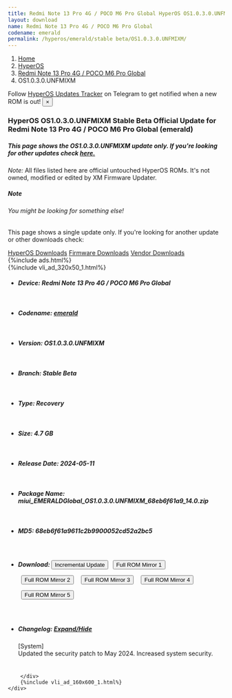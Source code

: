 ```yaml
---
title: Redmi Note 13 Pro 4G / POCO M6 Pro Global HyperOS OS1.0.3.0.UNFMIXM Update
layout: download
name: Redmi Note 13 Pro 4G / POCO M6 Pro Global
codename: emerald
permalink: /hyperos/emerald/stable beta/OS1.0.3.0.UNFMIXM/
---
```

<nav aria-label="breadcrumb">
    <ol class="breadcrumb">
        <li class="breadcrumb-item"><a href="/">Home</a></li>
        <li class="breadcrumb-item"><a href="/hyperos/">HyperOS</a></li>
        <li class="breadcrumb-item"><a href="/hyperos/emerald/">Redmi Note 13 Pro 4G / POCO M6 Pro Global</a></li>
        <li class="breadcrumb-item active" aria-current="page">OS1.0.3.0.UNFMIXM</li>
    </ol>
</nav>
<div class="alert alert-primary alert-dismissible fade show" role="alert">
    Follow <a href="https://t.me/MIUIUpdatesTracker" class="alert-link">HyperOS Updates Tracker</a> on Telegram to get
    notified when a new ROM is out!
    <button type="button" class="close" data-dismiss="alert" aria-label="Close">
        <span aria-hidden="true">&times;</span>
    </button>
</div>
<div class="col-12 mx-auto">
    <h3 class="title bg-light p-2 rounded">HyperOS OS1.0.3.0.UNFMIXM Stable Beta Official Update for Redmi Note 13 Pro 4G / POCO M6 Pro Global (emerald)</h3>
    <h5>This page shows the OS1.0.3.0.UNFMIXM update only. If you're looking for other updates check
        <a href="/hyperos/emerald/">here.</a></h5>
    <p><i>Note: </i>All files listed here are official untouched HyperOS ROMs.
        It's not owned, modified or edited by XM Firmware Updater.</p>
    <div class="card">
        <div class="card-body">
            <h5 class="card-title">Note</h5>
            <h6 class="card-subtitle mb-2 text-muted">You might be looking for something else!</h6>
            <p class="card-text">This page shows a single update only.
                If you're looking for another update or other downloads check:</p>
            <a href="/hyperos/" class="card-link">HyperOS Downloads</a>
            <a href="/firmware/" class="card-link">Firmware Downloads</a>
            <a href="/vendor/" class="card-link">Vendor Downloads</a>
        </div>
    </div>
    {%include ads.html%}
    <div class="row justify-content-center">
        <div class="col-10" id="downloads">
                    <div class="card card-body">
            {%include vli_ad_320x50_1.html%}
            <ul class="list-unstyled">
                <li style="padding-bottom: 10px;">
                    <h5><b>Device: </b>Redmi Note 13 Pro 4G / POCO M6 Pro Global</h5>
                </li>
                <li style="padding-bottom: 10px;">
                    <h5><b>Codename: </b> <a href="/hyperos/emerald/" target="_blank">emerald</a> </h5>
                </li>
                <li style="padding-bottom: 10px;">
                    <h5><b>Version: </b>OS1.0.3.0.UNFMIXM</h5>
                </li>
                <li style="padding-bottom: 10px;">
                    <h5><b>Branch: </b>Stable Beta</h5>
                </li>
                <li style="padding-bottom: 10px;">
                    <h5><b>Type: </b>Recovery</h5>
                </li>
                <li style="padding-bottom: 10px;">
                    <h5><b>Size: </b>4.7 GB</h5>
                </li>
                <li style="padding-bottom: 10px;">
                    <h5><b>Release Date: </b>2024-05-11</h5>
                </li>
                <li style="padding-bottom: 10px;">
                    <h5><b>Package Name: </b><span id="filename" class="text-dark">miui_EMERALDGlobal_OS1.0.3.0.UNFMIXM_68eb6f61a9_14.0.zip</span></h5>
                </li>
                <li style="padding-bottom: 10px;">
                    <h5><b>MD5: </b><span id="md5" class="text-muted">68eb6f61a9611c2b9900052cd52a2bc5</span></h5>
                </li>
                <li style="padding-bottom: 10px;">
                    <h5><b>Download: </b><button type="button" id="incremental_download" class="btn btn-warning" onclick="window.open('https://cdnorg.d.miui.com/OS1.0.3.0.UNFMIXM/miui-blockota-emerald_global-OS1.0.1.0.UNFMIXM-OS1.0.3.0.UNFMIXM-e6e786efc1-14.0.zip', '_blank');"><i class="fa fa-download"></i> Incremental Update</button> <button type="button" id="download" class="btn btn-primary" style="margin: 7px;" onclick="window.open('https://cdnorg.d.miui.com/OS1.0.3.0.UNFMIXM/miui_EMERALDGlobal_OS1.0.3.0.UNFMIXM_68eb6f61a9_14.0.zip', '_blank');"><i class="fa fa-download"></i> Full ROM Mirror 1</button> <button type="button" id="download" class="btn btn-primary" style="margin: 7px;" onclick="window.open('https://bkt-sgp-miui-ota-update-alisgp.oss-ap-southeast-1.aliyuncs.com/OS1.0.3.0.UNFMIXM/miui_EMERALDGlobal_OS1.0.3.0.UNFMIXM_68eb6f61a9_14.0.zip', '_blank');"><i class="fa fa-download"></i> Full ROM Mirror 2</button> <button type="button" id="download" class="btn btn-primary" style="margin: 7px;" onclick="window.open('https://bn.d.miui.com/OS1.0.3.0.UNFMIXM/miui_EMERALDGlobal_OS1.0.3.0.UNFMIXM_68eb6f61a9_14.0.zip', '_blank');"><i class="fa fa-download"></i> Full ROM Mirror 3</button> <button type="button" id="download" class="btn btn-primary" style="margin: 7px;" onclick="window.open('https://bigota.d.miui.com/OS1.0.3.0.UNFMIXM/miui_EMERALDGlobal_OS1.0.3.0.UNFMIXM_68eb6f61a9_14.0.zip', '_blank');"><i class="fa fa-download"></i> Full ROM Mirror 4</button> <button type="button" id="download" class="btn btn-primary" style="margin: 7px;" onclick="window.open('https://hugeota.d.miui.com/OS1.0.3.0.UNFMIXM/miui_EMERALDGlobal_OS1.0.3.0.UNFMIXM_68eb6f61a9_14.0.zip', '_blank');"><i class="fa fa-download"></i> Full ROM Mirror 5</button></h5>
                </li>
                <li style="padding-bottom: 10px;">
                    <h5><b>Changelog: </b><a href="#emerald_1_changelog" data-toggle="collapse" role="button"
                            aria-expanded="false" aria-controls="emerald_1_changelog"> <i class="fa fa-arrow-down"
                                aria-hidden="true"></i> Expand/Hide</a></h5>
                    <div class="collapse" id="emerald_1_changelog">
                        <p id="changelog_text">[System]<br>Updated the security patch to May 2024. Increased system security.</p>
                    </div>
                </li>
            </ul>
        </div>

        </div>
        {%include vli_ad_160x600_1.html%}
    </div>
</div>

